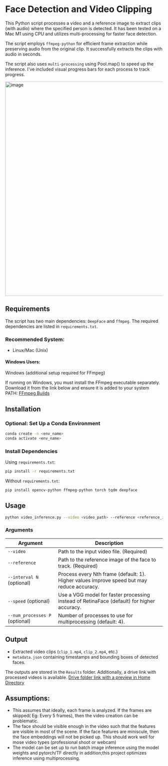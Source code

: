 # Face Detection and Video Clipping

This Python script processes a video and a reference image to extract clips (with audio) where the specified person is detected. 
It has been tested on a Mac M1 using CPU and utilizes multi-processing for faster face detection.

The script employs `ffmpeg-python` for efficient frame extraction while preserving audio from the original clip. It successfully extracts the clips with audio in seconds.

The script also uses `multi-processing` using Pool.map() to speed up the inference. I've included visual progress bars for each process to track progress. 

<img width="684" alt="image" src="https://github.com/user-attachments/assets/4a201417-0f4b-4972-a4d0-0d1aa32f34f3" />


## Requirements

The script has two main dependencies: `DeepFace` and `ffmpeg`. The required dependencies are listed in `requirements.txt`.

### **Recommended System:**
- Linux/Mac (Unix)

#### **Windows Users:**
Windows (additional setup required for FFmpeg)

If running on Windows, you must install the FFmpeg executable separately. Download it from the link below and ensure it is added to your system PATH:
[FFmpeg Builds](https://github.com/BtbN/FFmpeg-Builds/releases#:~:text=ffmpeg%2Dmaster%2Dlatest%2Dwin64%2Dgpl%2Dshared.zip)

## Installation

### **Optional: Set Up a Conda Environment**
```sh
conda create -n <env_name>
conda activate <env_name>
```

### **Install Dependencies**
Using `requirements.txt`:
```sh
pip install -r requirements.txt
```

Without `requirements.txt`:
```sh
pip install opencv-python ffmpeg-python torch tqdm deepface
```

## Usage
```sh
python video_inference.py --video <video_path> --reference <reference_image_path> [--interval N] [--speed] [--num_processes P]
```

### **Arguments**
| Argument | Description |
|----------|-------------|
| `--video` | Path to the input video file. (Required) |
| `--reference` | Path to the reference image of the face to track. (Required) |
| `--interval N` (optional) | Process every Nth frame (default: 1). Higher values improve speed but may reduce accuracy. |
| `--speed` (optional) | Use a VGG model for faster processing instead of RetinaFace (default) for higher accuracy. |
| `--num_processes P` (optional) | Number of processes to use for multiprocessing (default: 4). |

## Output
- Extracted video clips (`clip_1.mp4`, `clip_2.mp4`, etc.)
- `metadata.json` containing timestamps and bounding boxes of detected faces.

The outputs are stored in the `Results` folder. Additionally, a drive link with processed videos is available.
[Drive folder link with a preview in Home Directory](https://drive.google.com/drive/folders/1223QfyY7tHeG3OsyHDNQfKf4lDLKR7ib?usp=sharing)

## Assumptions:
- This assumes that ideally, each frame is analyzed. If the frames are skipped( Eg: Every 5 frames), then the video creation can be problematic. 
- The face should be visible enough in the video such that the features are visible in most of the scene. If the face features are miniscule, then the face embeddings will not be picked up. This should work well for mose video types (professional shoot or webcam)
- The model can be set up to run batch image inference using the model weights and pytorch/TF directly in addition;this project optimizes inference using multiprocessing. 


